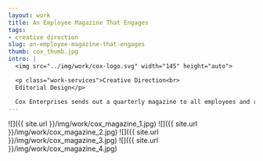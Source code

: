 ```yaml
---
layout: work
title: An Employee Magazine That Engages
tags:
- creative direction
slug: an-employee-magazine-that-engages
thumb: cox_thumb.jpg
intro: |
  <img src="../img/work/cox-logo.svg" width="145" height="auto">

  <p class="work-services">Creative Direction<br>
  Editorial Design</p>

  Cox Enterprises sends out a quarterly magazine to all employees and retirees. The magazine readership has an extensive range in age, occupation, and interests.  Unlike a traditional quarterly publication that stays mostly the same from month to month, Cox wanted the magazine to change for every issue. They wanted to ensure it always felt fresh and new. This created for a fun design exercise. Besides the typeface and color palette, each issue had its own theme and look.
---
```


![]({{ site.url }}/img/work/cox_magazine_1.jpg)
![]({{ site.url }}/img/work/cox_magazine_2.jpg)
![]({{ site.url }}/img/work/cox_magazine_3.jpg)
![]({{ site.url }}/img/work/cox_magazine_4.jpg)
